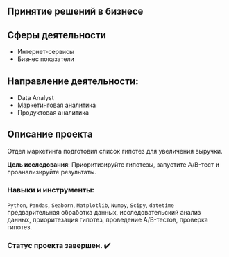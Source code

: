 ## Принятие решений в бизнесе

## Сферы деятельности
* Интернет-сервисы
* Бизнес показатели

## Направление деятельности:
- Data Analyst
- Маркетинговая аналитика
- Продуктовая аналитика

## Описание проекта

Отдел маркетинга подготовил список гипотез для увеличения выручки.

**Цель исследования**:
Приоритизируйте гипотезы, запустите A/B-тест и проанализируйте результаты. 

### Навыки и инструменты:
`Python`, `Pandas`, `Seaborn`, `Matplotlib`, `Numpy`, `Scipy`, `datetime`
предварительная обработка данных, исследовательский анализ данных, приоритезация гипотез, проведение A/B-тестов, проверка гипотез. 

### Статус проекта завершен. :heavy_check_mark:
